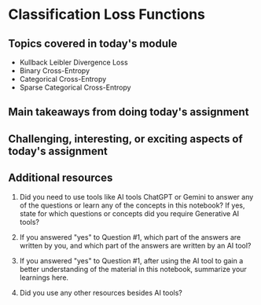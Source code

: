 # Classification Loss Functions

## Topics covered in today's module
* Kullback Leibler Divergence Loss
* Binary Cross-Entropy
* Categorical Cross-Entropy
* Sparse Categorical Cross-Entropy

## Main takeaways from doing today's assignment
<To be filled>

## Challenging, interesting, or exciting aspects of today's assignment
<To be filled>

## Additional resources
1. Did you need to use tools like AI tools ChatGPT or Gemini to answer any of the questions or learn any of the concepts in this notebook? If  yes, state for which questions or concepts did you require Generative AI tools? 
<To be filled>

2. If you answered "yes" to Question #1, which part of the answers are written by you, and which part of the answers are written by an AI tool? 
<To be filled>

3. If you answered "yes" to Question #1, after using the AI tool to gain a better understanding of the material in this notebook, summarize your learnings here.
<To be filled>

4. Did you use any other resources besides AI tools?
<To be filled>
